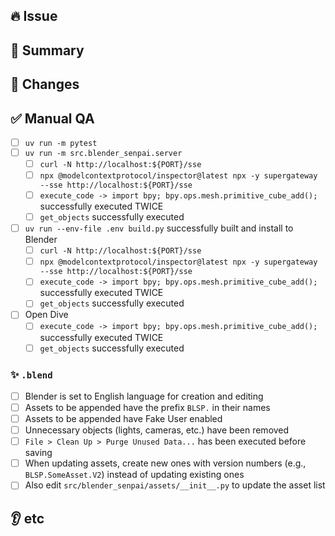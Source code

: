 ## 🔥 Issue

<!-- Links to issues, requests, and bugs -->

## 📝 Summary

<!-- What does this PR solve? -->

## 🔄 Changes

<!-- List the main changes. If there are UI changes, include screenshots. -->

## ✅ Manual QA

- [ ] `uv run -m pytest`
- [ ] `uv run -m src.blender_senpai.server`
  - [ ] `curl -N http://localhost:${PORT}/sse`
  - [ ] `npx @modelcontextprotocol/inspector@latest npx -y supergateway --sse http://localhost:${PORT}/sse`
  - [ ] `execute_code -> import bpy; bpy.ops.mesh.primitive_cube_add();` successfully executed TWICE
  - [ ] `get_objects` successfully executed
- [ ] `uv run --env-file .env build.py` successfully built and install to Blender
  - [ ] `curl -N http://localhost:${PORT}/sse`
  - [ ] `npx @modelcontextprotocol/inspector@latest npx -y supergateway --sse http://localhost:${PORT}/sse`
  - [ ] `execute_code -> import bpy; bpy.ops.mesh.primitive_cube_add();` successfully executed TWICE
  - [ ] `get_objects` successfully executed
- [ ] Open Dive
  - [ ] `execute_code -> import bpy; bpy.ops.mesh.primitive_cube_add();` successfully executed TWICE
  - [ ] `get_objects` successfully executed

### ✨ `.blend`

- [ ] Blender is set to English language for creation and editing
- [ ] Assets to be appended have the prefix `BLSP.` in their names
- [ ] Assets to be appended have Fake User enabled
- [ ] Unnecessary objects (lights, cameras, etc.) have been removed
- [ ] `File > Clean Up > Purge Unused Data...` has been executed before saving
- [ ] When updating assets, create new ones with version numbers (e.g., `BLSP.SomeAsset.V2`) instead of updating existing ones
- [ ] Also edit `src/blender_senpai/assets/__init__.py` to update the asset list

## 👂 etc

<!-- Please note any additional information. -->
